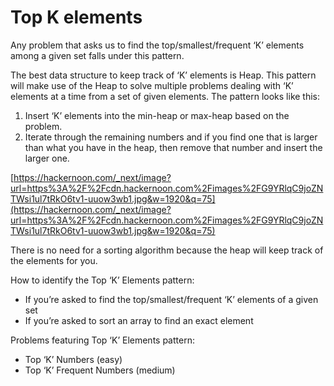 # Top K elements

Any problem that asks us to find the top/smallest/frequent ‘K’ elements among a given set falls under this pattern.

The best data structure to keep track of ‘K’ elements is Heap. This pattern will make use of the Heap to solve multiple problems dealing with ‘K’ elements at a time from a set of given elements. The pattern looks like this:

1. Insert ‘K’ elements into the min-heap or max-heap based on the problem.
2. Iterate through the remaining numbers and if you find one that is larger than what you have in the heap, then remove that number and insert the larger one.

[https://hackernoon.com/_next/image?url=https%3A%2F%2Fcdn.hackernoon.com%2Fimages%2FG9YRlqC9joZNTWsi1ul7tRkO6tv1-uuow3wb1.jpg&w=1920&q=75](https://hackernoon.com/_next/image?url=https%3A%2F%2Fcdn.hackernoon.com%2Fimages%2FG9YRlqC9joZNTWsi1ul7tRkO6tv1-uuow3wb1.jpg&w=1920&q=75)

There is no need for a sorting algorithm because the heap will keep track of the elements for you.

How to identify the Top ‘K’ Elements pattern:

- If you’re asked to find the top/smallest/frequent ‘K’ elements of a given set
- If you’re asked to sort an array to find an exact element

Problems featuring Top ‘K’ Elements pattern:

- Top ‘K’ Numbers (easy)
- Top ‘K’ Frequent Numbers (medium)